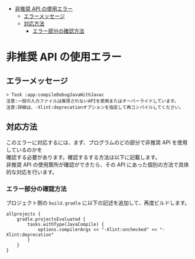 <!-- TOC START min:1 max:3 link:true asterisk:false update:true -->
- [非推奨 API の使用エラー](#非推奨-api-の使用エラー)
  - [エラーメッセージ](#エラーメッセージ)
  - [対応方法](#対応方法)
    - [エラー部分の確認方法](#エラー部分の確認方法)
<!-- TOC END -->


# 非推奨 API の使用エラー

## エラーメッセージ

```
> Task :app:compileDebugJavaWithJavac
注意:一部の入力ファイルは推奨されないAPIを使用またはオーバーライドしています。
注意:詳細は、-Xlint:deprecationオプションを指定して再コンパイルしてください。
```


## 対応方法

このエラーに対応するには、まず、プログラムのどの部分で非推奨 API を使用しているのかを  
確認する必要があります。確認するする方法は以下に記載します。  
非推奨 API の使用箇所が確認ができたら、その API にあった個別の方法で具体的な対応を行います。


### エラー部分の確認方法

プロジェクト側の `build.gradle` に以下の記述を追加して、再度ビルドします。

```
allprojects {
    gradle.projectsEvaluated {
        tasks.withType(JavaCompile) {
            options.compilerArgs << "-Xlint:unchecked" << "-Xlint:deprecation"
        }
    }
}
```
